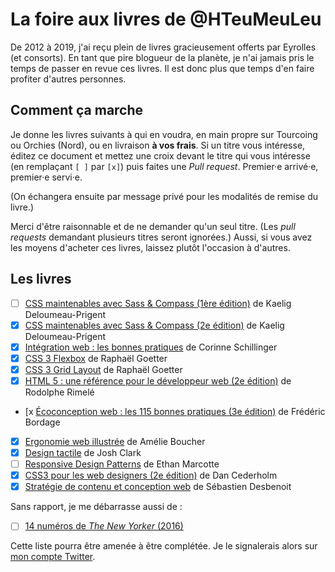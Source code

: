 # La foire aux livres de @HTeuMeuLeu

De 2012 à 2019, j'ai reçu plein de livres gracieusement offerts par Eyrolles (et consorts). En tant que pire blogueur de la planète, je n'ai jamais pris le temps de passer en revue ces livres. Il est donc plus que temps d'en faire profiter d'autres personnes.

## Comment ça marche

Je donne les livres suivants à qui en voudra, en main propre sur Tourcoing ou Orchies (Nord), ou en livraison **à vos frais**. Si un titre vous intéresse, éditez ce document et mettez une croix devant le titre qui vous intéresse (en remplaçant `[ ]` par `[x]`) puis faites une _Pull request_. Premier·e arrivé·e, premier·e servi·e.

(On échangera ensuite par message privé pour les modalités de remise du livre.)

Merci d'être raisonnable et de ne demander qu'un seul titre. (Les _pull requests_ demandant plusieurs titres seront ignorées.) Aussi, si vous avez les moyens d'acheter ces livres, laissez plutôt l'occasion à d'autres.


## Les livres

- [ ] [CSS maintenables avec Sass & Compass (1ère édition)](https://www.eyrolles.com/Informatique/Livre/css-maintenables-avec-sass-et-compass-9782212136401/) de Kaelig Deloumeau-Prigent
- [x] [CSS maintenables avec Sass & Compass (2e édition)](https://www.eyrolles.com/Informatique/Livre/css-maintenables-avec-sass-et-compass-9782212136401/) de Kaelig Deloumeau-Prigent
- [x] [Intégration web : les bonnes pratiques](https://www.eyrolles.com/Informatique/Livre/integration-web-les-bonnes-pratiques-9782212133707/) de Corinne Schillinger
- [X] [CSS 3 Flexbox](https://www.eyrolles.com/Informatique/Livre/css-3-flexbox-9782212143638/) de Raphaël Goetter
- [x] [CSS 3 Grid Layout](https://www.eyrolles.com/Informatique/Livre/css-3-grid-layout-9782212676839/) de Raphaël Goetter
- [x] [HTML 5 : une référence pour le développeur web (2e édition)](https://www.eyrolles.com/Informatique/Livre/html-5-9782212143652/) de Rodolphe Rimelé
- [x [Écoconception web : les 115 bonnes pratiques (3e édition)](https://www.eyrolles.com/Informatique/Livre/ecoconception-web-les-115-bonnes-pratiques-9782212678062/) de Frédéric Bordage
- [x] [Ergonomie web illustrée](https://www.eyrolles.com/Informatique/Livre/ergonomie-web-illustree-9782212126952/) de Amélie Boucher
- [x] [Design tactile](https://www.eyrolles.com/Informatique/Livre/design-tactile-9782212143911/) de Josh Clark
- [ ] [Responsive Design Patterns](https://www.eyrolles.com/Informatique/Livre/responsive-design-patterns-9782212117660/) de Ethan Marcotte
- [x] [CSS3 pour les web designers (2e édition)](https://www.eyrolles.com/Informatique/Livre/css3-pour-les-web-designers-9782212117653/) de Dan Cederholm
- [x] [Stratégie de contenu et conception web](https://www.editions-eni.fr/livre/strategie-de-contenu-et-conception-web-les-etapes-a-suivre-pour-bien-demarrer-9782746080331) de Sébastien Desbenoit

Sans rapport, je me débarrasse aussi de :

- [ ] [14 numéros de _The New Yorker_ (2016)](https://i.imgur.com/Yg8wjen.jpg)

Cette liste pourra être amenée à être complétée. Je le signalerais alors sur [mon compte Twitter](https://www.twitter.com/HTeuMeuLeu).

